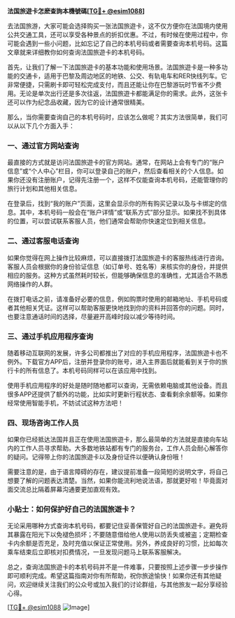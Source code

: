 **法国旅遊卡怎麽查詢本機號碼[[TG💪+ @esim1088](https://t.me/s/esim1088)]**

去法国旅游，大家可能会选择购买一张法国旅遊卡，这不仅方便你在法国境内使用公共交通工具，还可以享受各种景点的折扣优惠。不过，有时候在使用过程中，你可能会遇到一些小问题，比如忘记了自己的本机号码或者需要查询本机号码。这篇文章就来详细教你如何查询法国旅遊卡的本机号码。

首先，让我们了解一下法国旅遊卡的基本功能和使用场景。法国旅遊卡是一种多功能的交通卡，适用于巴黎及周边地区的地铁、公交、有轨电车和RER快线列车。它非常便捷，只需刷卡即可轻松完成支付，而且还能让你在巴黎游玩时节省不少费用。无论是单次出行还是多次往返，法国旅遊卡都能满足你的需求。此外，这张卡还可以作为纪念品收藏，因为它的设计通常很精美。

那么，当你需要查询自己的本机号码时，应该怎么做呢？其实方法很简单，我们可以从以下几个方面入手：

### 一、通过官方网站查询

最直接的方式就是访问法国旅遊卡的官方网站。通常，在网站上会有专门的“账户信息”或“个人中心”栏目，你可以登录自己的账户，然后查看相关的个人信息。如果你还没有注册账户，记得先注册一个，这样不仅能查询本机号码，还能管理你的旅行计划和其他相关信息。

在登录后，找到“我的账户”页面，这里会显示你的所有购买记录以及与卡绑定的信息。其中，本机号码一般会在“账户详情”或“联系方式”部分显示。如果找不到具体的位置，可以尝试联系客服人员，他们通常会帮助你快速定位到相关信息。

### 二、通过客服电话查询

如果你觉得在网上操作比较麻烦，可以直接拨打法国旅遊卡的客服热线进行咨询。客服人员会根据你的身份验证信息（如订单号、姓名等）来核实你的身份，并提供相应的服务。这种方式虽然耗时较长，但能够确保信息的准确性，尤其适合不熟悉网络操作的人群。

在拨打电话之前，请准备好必要的信息，例如购票时使用的邮箱地址、手机号码或者其他相关凭证。这样可以帮助客服更快地找到你的资料并回答你的问题。同时，也要注意通话时间的选择，尽量避开高峰时段以减少等待时间。

### 三、通过手机应用程序查询

随着移动互联网的发展，许多公司都推出了对应的手机应用程序，法国旅遊卡也不例外。下载官方APP后，注册并登录你的账号，进入主界面后就能看到关于你的旅行卡的所有信息了。本机号码同样可以在该应用中找到。

使用手机应用程序的好处是随时随地都可以查询，无需依赖电脑或其他设备。而且很多APP还提供了额外的功能，比如实时更新行程状态、查看剩余余额等。如果你经常使用智能手机，不妨试试这种方法吧！

### 四、现场咨询工作人员

如果你已经抵达法国并且正在使用法国旅遊卡，那么最简单的方法就是直接向车站内的工作人员寻求帮助。大多数地铁站都有专门的服务台，工作人员会耐心解答你的疑问。记得带上你的法国旅遊卡以及身份证件以便确认身份哦！

需要注意的是，由于语言障碍的存在，建议提前准备一段简短的说明文字，将自己想要了解的问题表达清楚。当然，如果你能流利地说法语，那就更好啦！毕竟面对面交流总比隔着屏幕沟通要更加直观有效。

### 小贴士：如何保护好自己的法国旅遊卡？

无论采用哪种方式查询本机号码，都要记住妥善保管好自己的法国旅遊卡。避免将其暴露在阳光下以免褪色损坏；不要随意借给他人使用以防丢失或被盗；定期检查卡内余额是否充足，及时充值以保证正常使用。另外，养成良好的习惯，比如每次乘车结束后立即核对扣费情况，一旦发现问题马上联系客服解决。

总之，查询法国旅遊卡的本机号码并不是一件难事，只要按照上述步骤一步步操作即可顺利完成。希望这篇指南对你有所帮助，祝你旅途愉快！如果你还有其他疑问，欢迎继续关注我们的公众号或加入我们的讨论群组，与其他旅友一起分享经验心得。

[[TG💪+ @esim1088](https://t.me/s/esim1088) ![Image](https://i.postimg.cc/4NQfJmqS/Snipaste-2025-05-13-00-14-12.png)]